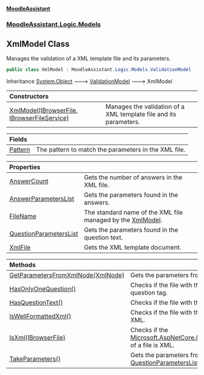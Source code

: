 #### [MoodleAssistant](index.md 'index')
### [MoodleAssistant.Logic.Models](MoodleAssistant.Logic.Models.md 'MoodleAssistant.Logic.Models')

## XmlModel Class

Manages the validation of a XML template file and its parameters.

```csharp
public class XmlModel : MoodleAssistant.Logic.Models.ValidationModel
```

Inheritance [System.Object](https://docs.microsoft.com/en-us/dotnet/api/System.Object 'System.Object') &#129106; [ValidationModel](MoodleAssistant.Logic.Models.ValidationModel.md 'MoodleAssistant.Logic.Models.ValidationModel') &#129106; XmlModel

| Constructors | |
| :--- | :--- |
| [XmlModel(IBrowserFile, IBrowserFileService)](MoodleAssistant.Logic.Models.XmlModel.XmlModel(Microsoft.AspNetCore.Components.Forms.IBrowserFile,MoodleAssistant.Services.IBrowserFileService).md 'MoodleAssistant.Logic.Models.XmlModel.XmlModel(Microsoft.AspNetCore.Components.Forms.IBrowserFile, MoodleAssistant.Services.IBrowserFileService)') | Manages the validation of a XML template file and its parameters. |

| Fields | |
| :--- | :--- |
| [Pattern](MoodleAssistant.Logic.Models.XmlModel.Pattern.md 'MoodleAssistant.Logic.Models.XmlModel.Pattern') | The pattern to match the parameters in the XML file. |

| Properties | |
| :--- | :--- |
| [AnswerCount](MoodleAssistant.Logic.Models.XmlModel.AnswerCount.md 'MoodleAssistant.Logic.Models.XmlModel.AnswerCount') | Gets the number of answers in the XML file. |
| [AnswerParametersList](MoodleAssistant.Logic.Models.XmlModel.AnswerParametersList.md 'MoodleAssistant.Logic.Models.XmlModel.AnswerParametersList') | Gets the parameters found in the answers. |
| [FileName](MoodleAssistant.Logic.Models.XmlModel.FileName.md 'MoodleAssistant.Logic.Models.XmlModel.FileName') | The standard name of the XML file managed by the [XmlModel](MoodleAssistant.Logic.Models.XmlModel.md 'MoodleAssistant.Logic.Models.XmlModel'). |
| [QuestionParametersList](MoodleAssistant.Logic.Models.XmlModel.QuestionParametersList.md 'MoodleAssistant.Logic.Models.XmlModel.QuestionParametersList') | Gets the parameters found in the question text. |
| [XmlFile](MoodleAssistant.Logic.Models.XmlModel.XmlFile.md 'MoodleAssistant.Logic.Models.XmlModel.XmlFile') | Gets the XML template document. |

| Methods | |
| :--- | :--- |
| [GetParametersFromXmlNode(XmlNode)](MoodleAssistant.Logic.Models.XmlModel.GetParametersFromXmlNode(System.Xml.XmlNode).md 'MoodleAssistant.Logic.Models.XmlModel.GetParametersFromXmlNode(System.Xml.XmlNode)') | Gets the parameters from a XML node. |
| [HasOnlyOneQuestion()](MoodleAssistant.Logic.Models.XmlModel.HasOnlyOneQuestion().md 'MoodleAssistant.Logic.Models.XmlModel.HasOnlyOneQuestion()') | Checks if the file with the [XmlModel](MoodleAssistant.Logic.Models.XmlModel.md 'MoodleAssistant.Logic.Models.XmlModel')'s file name has only one question tag. |
| [HasQuestionText()](MoodleAssistant.Logic.Models.XmlModel.HasQuestionText().md 'MoodleAssistant.Logic.Models.XmlModel.HasQuestionText()') | Checks if the file with the [XmlModel](MoodleAssistant.Logic.Models.XmlModel.md 'MoodleAssistant.Logic.Models.XmlModel')'s file name has a question text. |
| [IsWellFormattedXml()](MoodleAssistant.Logic.Models.XmlModel.IsWellFormattedXml().md 'MoodleAssistant.Logic.Models.XmlModel.IsWellFormattedXml()') | Checks if the file with the [XmlModel](MoodleAssistant.Logic.Models.XmlModel.md 'MoodleAssistant.Logic.Models.XmlModel')'s file name is well formatted XML. |
| [IsXml(IBrowserFile)](MoodleAssistant.Logic.Models.XmlModel.IsXml(Microsoft.AspNetCore.Components.Forms.IBrowserFile).md 'MoodleAssistant.Logic.Models.XmlModel.IsXml(Microsoft.AspNetCore.Components.Forms.IBrowserFile)') | Checks if the [Microsoft.AspNetCore.Components.Forms.IBrowserFile.ContentType](https://docs.microsoft.com/en-us/dotnet/api/Microsoft.AspNetCore.Components.Forms.IBrowserFile.ContentType 'Microsoft.AspNetCore.Components.Forms.IBrowserFile.ContentType') of a file is XML. |
| [TakeParameters()](MoodleAssistant.Logic.Models.XmlModel.TakeParameters().md 'MoodleAssistant.Logic.Models.XmlModel.TakeParameters()') | Gets the parameters from the XML file and puts them in the [QuestionParametersList](MoodleAssistant.Logic.Models.XmlModel.QuestionParametersList.md 'MoodleAssistant.Logic.Models.XmlModel.QuestionParametersList') and [AnswerParametersList](MoodleAssistant.Logic.Models.XmlModel.AnswerParametersList.md 'MoodleAssistant.Logic.Models.XmlModel.AnswerParametersList'). |
